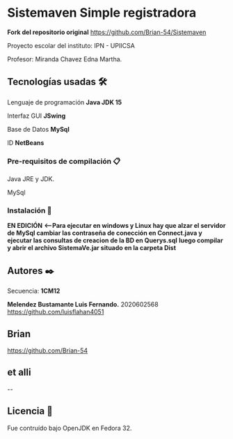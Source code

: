 # Sistemaven Simple registradora
**Fork del repositorio original** https://github.com/Brian-54/Sistemaven

Proyecto escolar del instituto:
IPN - UPIICSA

Profesor: 
Miranda Chavez Edna Martha.

## Tecnologías usadas 🛠️

Lenguaje de programación **Java JDK 15**

Interfaz GUI **JSwing**

Base de Datos **MySql**

ID **NetBeans**

### Pre-requisitos de compilación 📋

Java JRE y JDK.

MySql

### Instalación 🔧

**EN EDICIÓN**
**<--Para ejecutar en **windows** y **Linux** hay que alzar el servidor de MySql cambiar las contraseña de conección en Connect.java y ejecutar las consultas de creacion de la BD en Querys.sql**
**luego compilar y abrir el archivo SistemaVe.jar situado en la carpeta Dist**

## Autores ✒️
Secuencia: **1CM12**

**Melendez Bustamante Luis Fernando.**
2020602568
https://github.com/luisflahan4051

**Brian**
--
https://github.com/Brian-54

**et alli**
--
--

## Licencia 📄

Fue contruído bajo OpenJDK en Fedora 32.
